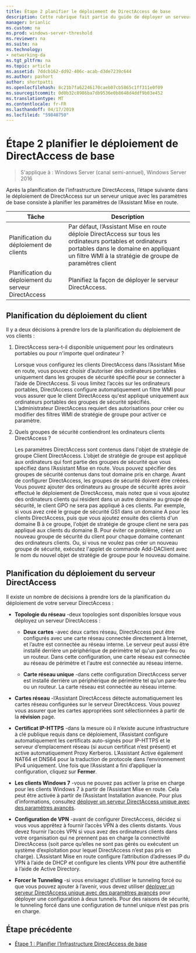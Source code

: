 ```yaml
---
title: Étape 2 planifier le déploiement de DirectAccess de base
description: Cette rubrique fait partie du guide de déployer un serveur DirectAccess unique à l’aide de la prise en main Assistant pour Windows Server 2016
manager: brianlic
ms.custom: na
ms.prod: windows-server-threshold
ms.reviewer: na
ms.suite: na
ms.technology:
- networking-da
ms.tgt_pltfrm: na
ms.topic: article
ms.assetid: 7ddcb162-dd92-406c-acab-d3de7239c644
ms.author: pashort
author: shortpatti
ms.openlocfilehash: 8c21b7fa62246170caeb07cb5865c1ff311e0f09
ms.sourcegitcommit: 0d0b32c8986ba7db9536e0b8648d4ddf9b03e452
ms.translationtype: MT
ms.contentlocale: fr-FR
ms.lasthandoff: 04/17/2019
ms.locfileid: "59848750"
---
```

# <a name="step-2-plan-the-basic-directaccess-deployment"></a>Étape 2 planifier le déploiement de DirectAccess de base

>S'applique à : Windows Server (canal semi-annuel), Windows Server 2016

Après la planification de l’infrastructure DirectAccess, l’étape suivante dans le déploiement de DirectAccess sur un serveur unique avec les paramètres de base consiste à planifier les paramètres de l’Assistant Mise en route.  
  
|Tâche|Description|  
|----|--------|  
|Planification du déploiement de clients|Par défaut, l’Assistant Mise en route déploie DirectAccess sur tous les ordinateurs portables et ordinateurs portables dans le domaine en appliquant un filtre WMI à la stratégie de groupe de paramètres client|  
|Planification du déploiement du serveur DirectAccess|Planifiez la façon de déployer le serveur DirectAccess.|  
  
## <a name="bkmk_2_1_client"></a>Planification du déploiement du client  
Il y a deux décisions à prendre lors de la planification du déploiement de vos clients :  
  
1.  DirectAccess sera-t-il disponible uniquement pour les ordinateurs portables ou pour n'importe quel ordinateur ?  
  
    Lorsque vous configurez les clients DirectAccess dans l’Assistant Mise en route, vous pouvez choisir d’autoriser des ordinateurs portables uniquement dans les groupes de sécurité spécifié pour se connecter à l’aide de DirectAccess. Si vous limitez l’accès sur les ordinateurs portables, DirectAccess configure automatiquement un filtre WMI pour vous assurer que le client DirectAccess qu'est appliqué uniquement aux ordinateurs portables des groupes de sécurité spécifiés. L’administrateur DirectAccess requiert des autorisations pour créer ou modifier des filtres WMI de stratégie de groupe pour activer ce paramètre.  
  
2.  Quels groupes de sécurité contiendront les ordinateurs clients DirectAccess ?  
  
    Les paramètres DirectAccess sont contenus dans l'objet de stratégie de groupe Client DirectAccess. L’objet de stratégie de groupe est appliqué aux ordinateurs qui font partie des groupes de sécurité que vous spécifiez dans l’Assistant Mise en route. Vous pouvez spécifier des groupes de sécurité contenus dans tout domaine pris en charge. Avant de configurer DirectAccess, les groupes de sécurité doivent être créées. Vous pouvez ajouter des ordinateurs au groupe de sécurité après avoir effectué le déploiement de DirectAccess, mais notez que si vous ajoutez des ordinateurs clients qui résident dans un autre domaine au groupe de sécurité, le client GPO ne sera pas appliqué à ces clients. Par exemple, si vous avez créé le groupe de sécurité GS1 dans un domaine A pour les clients DirectAccess, puis que vous ajoutez ensuite des clients d'un domaine B à ce groupe, l'objet de stratégie de groupe client ne sera pas appliqué aux clients du domaine B. Pour éviter ce problème, créez un nouveau groupe de sécurité du client pour chaque domaine contenant des ordinateurs clients. Ou, si vous ne voulez pas créer un nouveau groupe de sécurité, exécutez l'applet de commande Add-DAClient avec le nom du nouvel objet de stratégie de groupe pour le nouveau domaine.  
  
## <a name="bkmk_2_2_server"></a>Planification du déploiement du serveur DirectAccess  
Il existe un nombre de décisions à prendre lors de la planification du déploiement de votre serveur DirectAccess :  
  
-   **Topologie du réseau** -deux topologies sont disponibles lorsque vous déployez un serveur DirectAccess :  
  
    -   **Deux cartes** -avec deux cartes réseau, DirectAccess peut être configurés avec une carte réseau connectée directement à Internet, et l’autre est connectée au réseau interne. Le serveur peut aussi être installé derrière un périphérique de périmètre tel qu'un pare-feu ou un routeur. Dans cette configuration, une carte réseau est connectée au réseau de périmètre et l'autre est connectée au réseau interne.  
  
    -   **Carte réseau unique** -dans cette configuration DirectAccess server est installé derrière un périphérique de périmètre tel qu’un pare-feu ou un routeur. La carte réseau est connectée au réseau interne.  
  
-   **Cartes réseau** -l’Assistant DirectAccess détecte automatiquement les cartes réseau configurées sur le serveur DirectAccess. Vous pouvez vous assurer que les cartes appropriées sont sélectionnées à partir de la **révision** page.  
  
-   **Certificat IP-HTTPS** -dans la mesure où il n’existe aucune infrastructure à clé publique requis dans ce déploiement, l’Assistant configure automatiquement les certificats auto-signés pour IP-HTTPS et le serveur d’emplacement réseau (si aucun certificat n’est présent) et active automatiquement Proxy Kerberos. L’Assistant Active également NAT64 et DNS64 pour la traduction de protocole dans l’environnement IPv4 uniquement. Une fois que l’Assistant a fini d’appliquer la configuration, cliquez sur **Fermer**.  
  
-   **Les clients Windows 7** -vous ne pouvez pas activer la prise en charge pour les clients Windows 7 à partir de l’Assistant Mise en route. Cela peut être activée à partir de l’Assistant Installation avancée. Pour plus d’informations, consultez [déployer un serveur DirectAccess unique avec des paramètres avancés](../single-server-advanced/Deploy-a-Single-DirectAccess-Server-with-Advanced-Settings.md).  
  
-   **Configuration de VPN** -avant de configurer DirectAccess, décidez si vous vous apprêtez à fournir l’accès VPN à des clients distants. Vous devez fournir l’accès VPN si vous avez des ordinateurs clients dans votre organisation qui ne prennent pas en charge la connectivité DirectAccess (soit parce qu’elles ne sont pas gérés ou exécutent un système d’exploitation pour lequel DirectAccess n’est pas pris en charge). L’Assistant Mise en route configure l’attribution d’adresses IP du VPN à l’aide de DHCP et configure les clients VPN pour être authentifié à l’aide de Active Directory.  
  
-   **Forcer le Tunneling** -si vous envisagez d’utiliser le tunneling forcé ou que vous pouvez ajouter à l’avenir, vous devez utiliser [déployer un serveur DirectAccess unique avec des paramètres avancés](../single-server-advanced/Deploy-a-Single-DirectAccess-Server-with-Advanced-Settings.md) pour déployer une configuration à deux tunnels. Pour des raisons de sécurité, le tunneling forcé dans une configuration de tunnel unique n’est pas pris en charge.  
  
## <a name="BKMK_Links"></a>Étape précédente  
  
-   [Étape 1 : Planifier l’Infrastructure DirectAccess de base](da-basic-plan-s1-infrastructure.md)  
  


